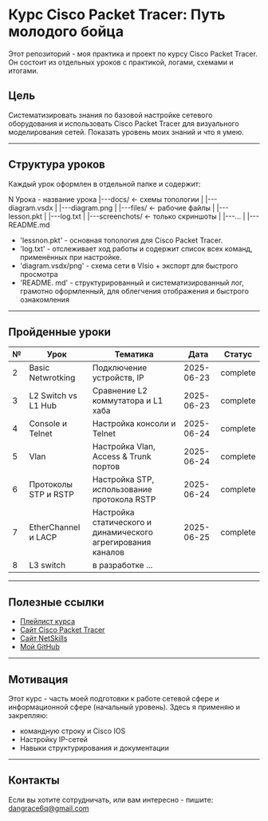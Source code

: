 # Курс Cisco Packet Tracer: Путь молодого бойца

Этот репозиторий - моя практика и проект по курсу Cisco Packet Tracer.
Он состоит из отдельных уроков с практикой, логами, схемами и итогами.

## Цель 
Систематизировать знания по базовой настройке сетевого оборудования и использовать Cisco Packet Tracer для визуального моделирования сетей.
Показать уровень моих знаний и что я умею.

---

## Структура уроков

Каждый урок оформлен в отдельной папке и содержит:

N Урока - название урока
|---docs/		<- схемы топологии
|    |---diagram.vsdx
|    |---diagram.png
|
|---files/		<- рабочие файлы
|    |---lesson.pkt
|    |---log.txt
|
|---screenchots/	<- только скриншоты
|    |---...
|
|---README.md

- 'lessnon.pkt' - основная топология для Cisco Packet Tracer.
- 'log.txt' - отслеживает ход работы и содержит список всех команд, применённых при настройке.
- 'diagram.vsdx/png' - схема сети в VIsio + экспорт для быстрого просмотра
- 'README. md' - структурированный и систематизированный лог, грамотно оформленный, для облегчения отображения и быстрого ознакомления

---

## Пройденные уроки
|№ |Урок		    |Тематика				                           |Дата      |Статус    |
|---|-----------------------|--------------------------------------------------------------|----------|----------|
| 2 | Basic Netwrotking     | Подключение устройств, IP		                           |2025-06-23| complete |
| 3 | L2 Switch vs L1 Hub   | Сравнение L2 коммутатора и L1 хаба                           |2025-06-23| complete |
| 4 | Console и Telnet      | Настройка консоли и Telnet                                   |2025-06-24| complete |
| 5 | Vlan                  | Настройка Vlan, Access & Trunk портов                        |2025-06-24| complete |
| 6 | Протоколы STP и RSTP  | Настройка STP, использование протокола RSTP                  |2025-06-24| complete |
| 7 | EtherChannel и LACP   | Настройка статического и динамического агрегирования каналов |2025-06-25| complete |
| 8 | L3 switch             | в разработке ...

--- 

## Полезные ссылки
- [Плейлист курса](https://vkvideo.ru/playlist/-32477510_12)
- [Сайт Cisco Packet Tracer](https://www.netacad.com)
- [Сайт NetSkills](https://blog.netskills.ru/)
- [Мой GitHub](https://github.com/6urevestnik)

---

## Мотивация

Этот курс - часть моей подготовки к работе сетевой сфере и информационной сфере (начальный уровень).
Здесь я применяю и закрепляю:
- командную строку и Cisco IOS
- Настройку IP-сетей
- Навыки структурирования и документации

---

## Контакты

Если вы хотите сотрудничать, или вам интересно - пишите: 
dangrace6q@gmail.com


